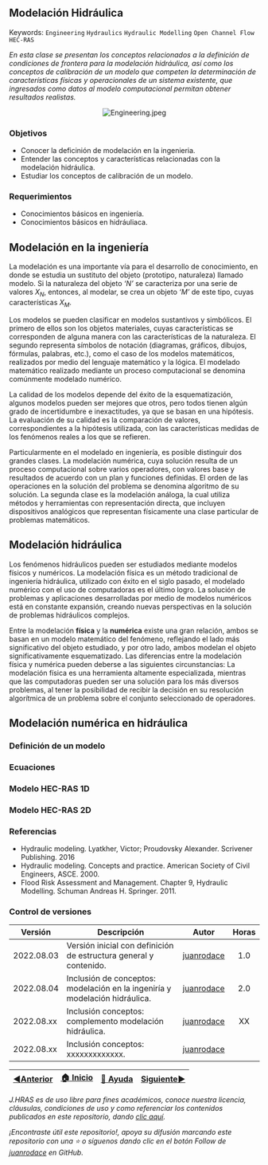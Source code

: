 ## Modelación Hidráulica
Keywords: `Engineering` `Hydraulics` `Hydraulic Modelling` `Open Channel Flow` `HEC-RAS` 

_En esta clase se presentan los conceptos relacionados a la definición de condiciones de frontera para la modelación hidráulica, así como los conceptos de calibración de un modelo que competen la determinación de características físicas y operacionales de un sistema existente, que ingresados como datos al modelo computacional permitan obtener resultados realistas._

<div align="center">

![Engineering.jpeg](https://github.com/juanrodace/J.HRAS/blob/main/Section01/HydraulicModeling/Graph/Channel.jpeg)
</div>

### Objetivos

* Conocer la deficinión de modelación en la ingenieria.
* Entender las conceptos y características relacionadas con la modelación hidráulica.
* Estudiar los conceptos de calibración de un modelo.

### Requerimientos

* Conocimientos básicos en ingeniería.
* Conocimientos básicos en hidráuliaca.

## Modelación en la ingeniería

La modelación es una importante vía para el desarrollo de conocimiento, en donde se estudia un sustituto del objeto (prototipo, naturaleza) llamado modelo. Si la naturaleza del objeto _‘N’_ se caracteriza por una serie de valores _X<sub>N</sub>_, entonces, al modelar, se crea un objeto _‘M’_ de este tipo, cuyas características _X<sub>M</sub>_. 

Los modelos se pueden clasificar en modelos sustantivos y simbólicos. El primero de ellos son los objetos materiales, cuyas características se corresponden de alguna manera con las características de la naturaleza. El segundo representa símbolos de notación (diagramas, gráficos, dibujos, fórmulas, palabras, etc.), como el caso de los modelos matemáticos, realizados por medio del lenguaje matemático y la lógica. El modelado matemático realizado mediante un proceso computacional se denomina comúnmente modelado numérico.

La calidad de los modelos depende del éxito de la esquematización, algunos modelos pueden ser mejores que otros, pero todos tienen algún grado de incertidumbre e inexactitudes, ya que se basan en una hipótesis. La evaluación de su calidad es la comparación de valores, correspondientes a la hipótesis utilizada, con las características medidas de los fenómenos reales a los que se refieren. 

Particularmente en el modelado en ingeniería, es posible distinguir dos grandes clases. La modelación numérica, cuya solución resulta de un proceso computacional sobre varios operadores, con valores base y resultados de acuerdo con un plan y funciones definidas. El orden de las operaciones en la solución del problema se denomina algoritmo de su solución.  La segunda clase es la modelación análoga, la cual utiliza métodos y herramientas con representación directa, que incluyen dispositivos analógicos que representan físicamente una clase particular de problemas matemáticos. 

## Modelación hidráulica
Los fenómenos hidráulicos pueden ser estudiados mediante modelos físicos y numéricos. La modelación física es un método tradicional de ingeniería hidráulica, utilizado con éxito en el siglo pasado, el modelado numérico con el uso de computadoras es el último logro. La solución de problemas y aplicaciones desarrolladas por medio de modelos numéricos está en constante expansión, creando nuevas perspectivas en la solución de problemas hidráulicos complejos. 

Entre la modelación **física** y la **numérica** existe una gran relación, ambos se basan en un modelo matemático del fenómeno, reflejando el lado más significativo del objeto estudiado, y por otro lado, ambos modelan el objeto significativamente esquematizado. Las diferencias entre la modelación física y numérica pueden deberse a las siguientes circunstancias: La modelación física es una herramienta altamente especializada, mientras que las computadoras pueden ser una solución para los más diversos problemas, al tener la posibilidad de recibir la decisión en su resolución algorítmica de un problema sobre el conjunto seleccionado de operadores. 

## Modelación numérica en hidráulica

### Definición de un modelo

### Ecuaciones

### Modelo HEC-RAS 1D

### Modelo HEC-RAS 2D

### Referencias
- Hydraulic modeling. Lyatkher, Victor; Proudovsky Alexander. Scrivener Publishing. 2016
- Hydraulic modeling. Concepts and practice. American Society of Civil Engineers, ASCE. 2000.
- Flood Risk Assessment and Management. Chapter 9, Hydraulic Modelling. Schuman Andreas H. Springer. 2011.
    

### Control de versiones


| Versión    | Descripción                                                                 |   Autor | Horas |
|------------|-----------------------------------------------------------------------------|:-------:|:-----:| 
| 2022.08.03 | Versión inicial con definición de estructura general y contenido.         | [juanrodace](https://github.com/juanrodace) |  1.0  |
| 2022.08.04 | Inclusión de conceptos: modelación en la ingeniría y modelación hidráulica. | [juanrodace](https://github.com/juanrodace) |  2.0  | 
| 2022.08.xx | Inclusión conceptos: complemento modelación hidráulica.                     | [juanrodace](https://github.com/juanrodace) |  XX   | 
| 2022.08.xx | Inclusión conceptos: xxxxxxxxxxxxx.                                         | [juanrodace](https://github.com/juanrodace) |       |

| [:arrow_backward:Anterior](https://github.com/juanrodace/J.HRAS/tree/main/Section01/HydraulicSystems) | [:house: Inicio](https://github.com/juanrodace/J.HRAS/wiki) | [:beginner: Ayuda](https://github.com/juanrodace/J.HRAS/discussions/5) | [Siguiente:arrow_forward:](https://github.com/juanrodace/J.HRAS/tree/main/Section01/HydraulicStructures) |
|-------------------------------------------------------------------------------------------------------|----------------------------------------------------|------------------------------------------------------------------------|----------------------------------------------------------------------------------------------------------|

_J.HRAS es de uso libre para fines académicos, conoce nuestra licencia, cláusulas, condiciones de uso y como referenciar los contenidos publicados en este repositorio, dando [clic aquí](https://github.com/juanrodace/J.HRAS/wiki/License)._

_¡Encontraste útil este repositorio!, apoya su difusión marcando este repositorio con una ⭐ o síguenos dando clic en el botón Follow de [juanrodace](https://github.com/juanrodace) en GitHub._

[^1]:


